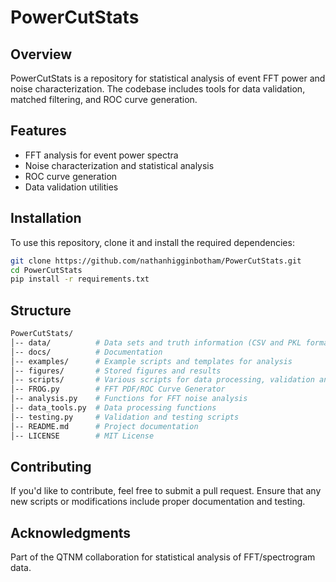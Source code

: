 # PowerCutStats

## Overview
PowerCutStats is a repository for statistical analysis of event FFT power and noise characterization. The codebase includes tools for data validation, matched filtering, and ROC curve generation.

## Features
- FFT analysis for event power spectra
- Noise characterization and statistical analysis
- ROC curve generation
- Data validation utilities

## Installation
To use this repository, clone it and install the required dependencies:
```bash
git clone https://github.com/nathanhigginbotham/PowerCutStats.git
cd PowerCutStats
pip install -r requirements.txt
```

## Structure
```bash
PowerCutStats/
│-- data/          # Data sets and truth information (CSV and PKL format)
│-- docs/          # Documentation
│-- examples/      # Example scripts and templates for analysis
│-- figures/       # Stored figures and results
│-- scripts/       # Various scripts for data processing, validation and analysis
│-- FROG.py        # FFT PDF/ROC Curve Generator
│-- analysis.py    # Functions for FFT noise analysis
│-- data_tools.py  # Data processing functions
│-- testing.py     # Validation and testing scripts
│-- README.md      # Project documentation
│-- LICENSE        # MIT License
```
## Contributing
If you'd like to contribute, feel free to submit a pull request. Ensure that any new scripts or modifications include proper documentation and testing.

## Acknowledgments
Part of the QTNM collaboration for statistical analysis of FFT/spectrogram data.
